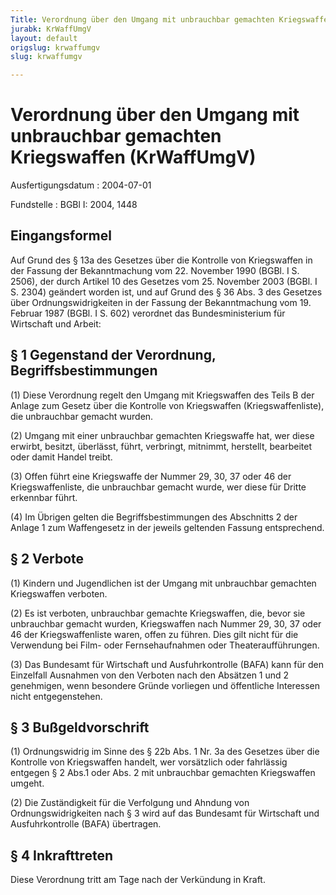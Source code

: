 ```yaml
---
Title: Verordnung über den Umgang mit unbrauchbar gemachten Kriegswaffen
jurabk: KrWaffUmgV
layout: default
origslug: krwaffumgv
slug: krwaffumgv

---
```


# Verordnung über den Umgang mit unbrauchbar gemachten Kriegswaffen (KrWaffUmgV)

Ausfertigungsdatum
:   2004-07-01

Fundstelle
:   BGBl I: 2004, 1448

## Eingangsformel

Auf Grund des § 13a des Gesetzes über die Kontrolle von Kriegswaffen
in der Fassung der Bekanntmachung vom 22. November 1990 (BGBl. I S.
2506), der durch Artikel 10 des Gesetzes vom 25. November 2003 (BGBl.
I S. 2304) geändert worden ist, und auf Grund des § 36 Abs. 3 des
Gesetzes über Ordnungswidrigkeiten in der Fassung der Bekanntmachung
vom 19. Februar 1987 (BGBl. I S. 602) verordnet das Bundesministerium
für Wirtschaft und Arbeit:

## § 1 Gegenstand der Verordnung, Begriffsbestimmungen

(1) Diese Verordnung regelt den Umgang mit Kriegswaffen des Teils B
der Anlage zum Gesetz über die Kontrolle von Kriegswaffen
(Kriegswaffenliste), die unbrauchbar gemacht wurden.

(2) Umgang mit einer unbrauchbar gemachten Kriegswaffe hat, wer diese
erwirbt, besitzt, überlässt, führt, verbringt, mitnimmt, herstellt,
bearbeitet oder damit Handel treibt.

(3) Offen führt eine Kriegswaffe der Nummer 29, 30, 37 oder 46 der
Kriegswaffenliste, die unbrauchbar gemacht wurde, wer diese für Dritte
erkennbar führt.

(4) Im Übrigen gelten die Begriffsbestimmungen des Abschnitts 2 der
Anlage 1 zum Waffengesetz in der jeweils geltenden Fassung
entsprechend.

## § 2 Verbote

(1) Kindern und Jugendlichen ist der Umgang mit unbrauchbar gemachten
Kriegswaffen verboten.

(2) Es ist verboten, unbrauchbar gemachte Kriegswaffen, die, bevor sie
unbrauchbar gemacht wurden, Kriegswaffen nach Nummer 29, 30, 37 oder
46 der Kriegswaffenliste waren, offen zu führen. Dies gilt nicht für
die Verwendung bei Film- oder Fernsehaufnahmen oder
Theateraufführungen.

(3) Das Bundesamt für Wirtschaft und Ausfuhrkontrolle (BAFA) kann für
den Einzelfall Ausnahmen von den Verboten nach den Absätzen 1 und 2
genehmigen, wenn besondere Gründe vorliegen und öffentliche Interessen
nicht entgegenstehen.

## § 3 Bußgeldvorschrift

(1) Ordnungswidrig im Sinne des § 22b Abs. 1 Nr. 3a des Gesetzes über
die Kontrolle von Kriegswaffen handelt, wer vorsätzlich oder
fahrlässig entgegen § 2 Abs.1 oder Abs. 2 mit unbrauchbar gemachten
Kriegswaffen umgeht.

(2) Die Zuständigkeit für die Verfolgung und Ahndung von
Ordnungswidrigkeiten nach § 3 wird auf das Bundesamt für Wirtschaft
und Ausfuhrkontrolle (BAFA) übertragen.

## § 4 Inkrafttreten

Diese Verordnung tritt am Tage nach der Verkündung in Kraft.

